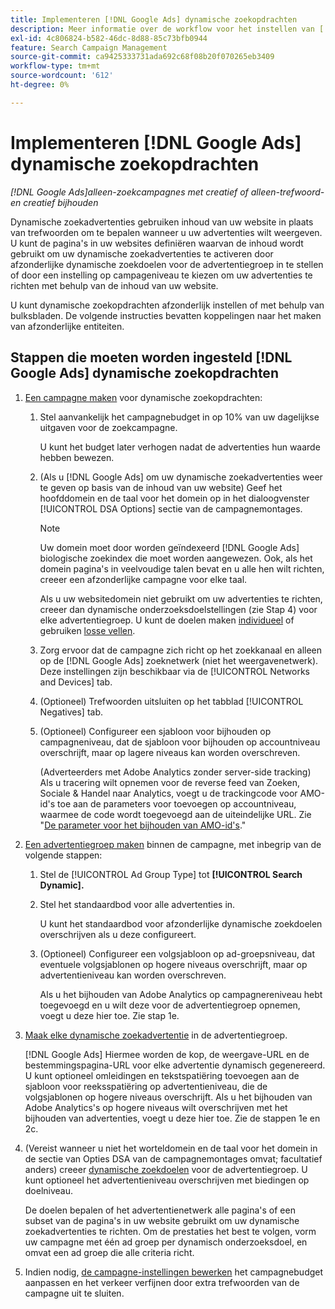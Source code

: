 ```yaml
---
title: Implementeren [!DNL Google Ads] dynamische zoekopdrachten
description: Meer informatie over de workflow voor het instellen van [!DNL Google Ads] dynamische zoekopdrachten.
exl-id: 4c806824-b582-46dc-8d88-85c73bfb0944
feature: Search Campaign Management
source-git-commit: ca9425333731ada692c68f08b20f070265eb3409
workflow-type: tm+mt
source-wordcount: '612'
ht-degree: 0%

---
```


# Implementeren [!DNL Google Ads] dynamische zoekopdrachten

*[!DNL Google Ads]alleen-zoekcampagnes met creatief of alleen-trefwoord- en creatief bijhouden*

Dynamische zoekadvertenties gebruiken inhoud van uw website in plaats van trefwoorden om te bepalen wanneer u uw advertenties wilt weergeven. U kunt de pagina&#39;s in uw websites definiëren waarvan de inhoud wordt gebruikt om uw dynamische zoekadvertenties te activeren door afzonderlijke dynamische zoekdoelen voor de advertentiegroep in te stellen of door een instelling op campageniveau te kiezen om uw advertenties te richten met behulp van de inhoud van uw website.

U kunt dynamische zoekopdrachten afzonderlijk instellen of met behulp van bulksbladen. De volgende instructies bevatten koppelingen naar het maken van afzonderlijke entiteiten.

## Stappen die moeten worden ingesteld [!DNL Google Ads] dynamische zoekopdrachten

1. [Een campagne maken](/help/search-social-commerce/campaign-management/campaigns/campaign-manage.md) voor dynamische zoekopdrachten:

   1. Stel aanvankelijk het campagnebudget in op 10% van uw dagelijkse uitgaven voor de zoekcampagne.

      U kunt het budget later verhogen nadat de advertenties hun waarde hebben bewezen.

   1. (Als u [!DNL Google Ads] om uw dynamische zoekadvertenties weer te geven op basis van de inhoud van uw website) Geef het hoofddomein en de taal voor het domein op in het dialoogvenster [!UICONTROL DSA Options] sectie van de campagnemontages.

      >[!NOTE]
      >
      >Uw domein moet door worden geïndexeerd [!DNL Google Ads] biologische zoekindex die moet worden aangewezen. Ook, als het domein pagina&#39;s in veelvoudige talen bevat en u alle hen wilt richten, creeer een afzonderlijke campagne voor elke taal.

      Als u uw websitedomein niet gebruikt om uw advertenties te richten, creeer dan dynamische onderzoeksdoelstellingen (zie Stap 4) voor elke advertentiegroep. U kunt de doelen maken [individueel](/help/search-social-commerce/campaign-management/campaigns/dynamic-search-target-manage.md) of gebruiken [losse vellen](/help/search-social-commerce/campaign-management/bulksheets/bulksheet-about.md).

   1. Zorg ervoor dat de campagne zich richt op het zoekkanaal en alleen op de [!DNL Google Ads] zoeknetwerk (niet het weergavenetwerk). Deze instellingen zijn beschikbaar via de [!UICONTROL Networks and Devices] tab.

   1. (Optioneel) Trefwoorden uitsluiten op het tabblad [!UICONTROL Negatives] tab.

   1. (Optioneel) Configureer een sjabloon voor bijhouden op campagneniveau, dat de sjabloon voor bijhouden op accountniveau overschrijft, maar op lagere niveaus kan worden overschreven.

      (Adverteerders met Adobe Analytics zonder server-side tracking) Als u tracering wilt opnemen voor de reverse feed van Zoeken, Sociale &amp; Handel naar Analytics, voegt u de trackingcode voor AMO-id&#39;s toe aan de parameters voor toevoegen op accountniveau, waarmee de code wordt toegevoegd aan de uiteindelijke URL. Zie &quot;[De parameter voor het bijhouden van AMO-id&#39;s](/help/search-social-commerce/tracking/amo-id-tracking-parameter.md).&quot;

1. [Een advertentiegroep maken](/help/search-social-commerce/campaign-management/campaigns/ad-group-manage.md) binnen de campagne, met inbegrip van de volgende stappen:

   1. Stel de [!UICONTROL Ad Group Type] tot **[!UICONTROL Search Dynamic].**

   1. Stel het standaardbod voor alle advertenties in.

      U kunt het standaardbod voor afzonderlijke dynamische zoekdoelen overschrijven als u deze configureert.

   1. (Optioneel) Configureer een volgsjabloon op ad-groepsniveau, dat eventuele volgsjablonen op hogere niveaus overschrijft, maar op advertentieniveau kan worden overschreven.

      Als u het bijhouden van Adobe Analytics op campagnereniveau hebt toegevoegd en u wilt deze voor de advertentiegroep opnemen, voegt u deze hier toe. Zie stap 1e.

1. [Maak elke dynamische zoekadvertentie](/help/search-social-commerce/campaign-management/campaigns/ad-manage.md) in de advertentiegroep.

   [!DNL Google Ads] Hiermee worden de kop, de weergave-URL en de bestemmingspagina-URL voor elke advertentie dynamisch gegenereerd. U kunt optioneel omleidingen en tekstspatiëring toevoegen aan de sjabloon voor reeksspatiëring op advertentieniveau, die de volgsjablonen op hogere niveaus overschrijft.
Als u het bijhouden van Adobe Analytics&#39;s op hogere niveaus wilt overschrijven met het bijhouden van advertenties, voegt u deze hier toe. Zie de stappen 1e en 2c.

1. (Vereist wanneer u niet het worteldomein en de taal voor het domein in de sectie van Opties DSA van de campagnemontages omvat; facultatief anders) creeer [dynamische zoekdoelen](/help/search-social-commerce/campaign-management/campaigns/dynamic-search-target-manage.md) voor de advertentiegroep. U kunt optioneel het advertentieniveau overschrijven met biedingen op doelniveau.

   De doelen bepalen of het advertentienetwerk alle pagina&#39;s of een subset van de pagina&#39;s in uw website gebruikt om uw dynamische zoekadvertenties te richten. Om de prestaties het best te volgen, vorm uw campagne met één ad groep per dynamisch onderzoeksdoel, en omvat een ad groep die alle criteria richt.

1. Indien nodig, [de campagne-instellingen bewerken](/help/search-social-commerce/campaign-management/campaigns/campaign-manage.md) het campagnebudget aanpassen en het verkeer verfijnen door extra trefwoorden van de campagne uit te sluiten.
